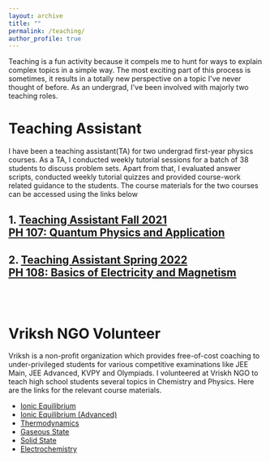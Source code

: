 ```yaml
---
layout: archive
title: ""
permalink: /teaching/
author_profile: true
---
```


<!--{% include base_path %}

{% for post in site.teaching reversed %}
  {% include archive-single.html %}
{% endfor %}-->

Teaching is a fun activity because it compels me to hunt for ways to explain complex topics in a simple way. The most exciting part of this process is sometimes, it results in a totally new perspective on a topic I've never thought of before. As an undergrad, I've been involved with majorly two teaching roles. 

# Teaching Assistant

I have been a teaching assistant(TA) for two undergrad first-year physics courses. As a TA, I conducted weekly tutorial sessions for a batch of 38 students to discuss problem sets. Apart from that, I evaluated answer scripts, conducted weekly tutorial quizzes and provided course-work related guidance to the students. The course materials for the two courses can be accessed using the links below

## 1. [Teaching Assistant Fall 2021 <br/> PH 107: Quantum Physics and Application](https://prakharbansal16.github.io/teaching/PH%20107%20Fall%202021)



## 2. [Teaching Assistant Spring 2022 <br/> PH 108: Basics of Electricity and Magnetism](https://prakharbansal16.github.io/teaching/PH%20108%20Spring%202022)

<br/>
<br/>


# Vriksh NGO Volunteer

Vriksh is a non-profit organization which provides free-of-cost coaching to under-privileged students for various competitive examinations like JEE Main, JEE Advanced, KVPY and Olympiads. I volunteered at Vriskh NGO to teach high school students several topics in Chemistry and Physics. Here are the links for the relevant course materials.

- [Ionic Equilibrium](https://drive.google.com/drive/folders/1ZORn4wCNGwQ1QEPC_-7EovAQ2BDmpDo8?usp=sharing)
- [Ionic Equilibrium (Advanced)](https://drive.google.com/drive/folders/1gU9LCVSdm-YVAHEEm8mMMBjhGHcGlT-p?usp=sharing)
- [Thermodynamics](https://drive.google.com/drive/folders/1fMyk7Z9f2Dr5d_l0GuxH613RqeKDd_4r?usp=sharing)
- [Gaseous State](https://drive.google.com/drive/folders/1MYNfZ4SyLRsekFgBLORBAECd5C6YtSzS?usp=sharing)
- [Solid State](https://drive.google.com/drive/folders/1dDd89ePDEdDpIl0OF4-10Bx_bnV6Ket0?usp=sharing)
- [Electrochemistry](https://drive.google.com/drive/folders/1vD4IbbsmAfqvmYaEJ1FZziU_ke9qEAKc?usp=sharing)
